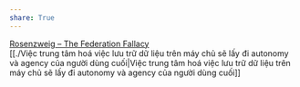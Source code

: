 ```yaml
---  
share: True  
---  
```

[Rosenzweig – The Federation Fallacy](https://rosenzweig.io/blog/the-federation-fallacy.html)  
[[./Việc trung tâm hoá việc lưu trữ dữ liệu trên máy chủ sẽ lấy đi autonomy và agency của người dùng cuối|Việc trung tâm hoá việc lưu trữ dữ liệu trên máy chủ sẽ lấy đi autonomy và agency của người dùng cuối]]  
